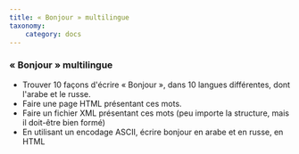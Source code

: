 ```yaml
---
title: « Bonjour » multilingue
taxonomy:
    category: docs
---
```

### « Bonjour » multilingue
-   Trouver 10 façons d'écrire « Bonjour », dans 10 langues différentes,
    dont l'arabe et le russe.
-   Faire une page HTML présentant ces mots.
-   Faire un fichier XML présentant ces mots (peu importe la structure,
    mais il doit-être bien formé)
-   En utilisant un encodage ASCII, écrire bonjour en arabe et en russe,
    en HTML
